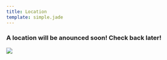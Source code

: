 ```yaml
---
title: Location
template: simple.jade
---
```


<h3 class="subheader">A location will be anounced soon! Check back later!</h3>

![](http://maps.googleapis.com/maps/api/staticmap?center=Hamburg&zoom=11&size=635x300&style=saturation:-100&style=feature:water|element:geometry|color:0x40b7d8&style=feature:poi|element:labels|visibility:off&style=feature:poi.park|element:geometry|color:0xa0e7d0&style=feature:road.highway|element:geometry|color:0x9f239d&style=feature:road.arterial|element:geometry|color:0x9f239d&style=feature:road|element:geometry.stroke|visibility:off&style=feature:road|element:labels|visibility:off&style=feature:administrative.locality|visibility:off&maptype=roadmap&sensor=false)
